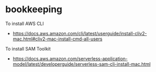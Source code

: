 # bookkeeping
To install AWS CLI
* https://docs.aws.amazon.com/cli/latest/userguide/install-cliv2-mac.html#cliv2-mac-install-cmd-all-users

To install SAM Toolkit
* https://docs.aws.amazon.com/serverless-application-model/latest/developerguide/serverless-sam-cli-install-mac.html
